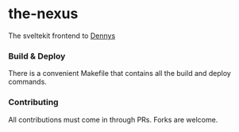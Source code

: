 # the-nexus

The sveltekit frontend to [Dennys](https://github.com/lowbudgetlcs/dennys)

### Build & Deploy

There is a convenient Makefile that contains all the build and deploy commands.

### Contributing

All contributions must come in through PRs. Forks are welcome.
